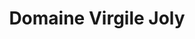 ---
title: "Domaine Virgile Joly"
url: /saint-saturnin-de-lucian/domaine-virgile-joly/
shop: Wein
---
